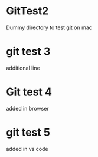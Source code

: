 # GitTest2
Dummy directory to test git on mac

# git test 3
additional line

# Git test 4
added in browser


# git  test 5
added in vs code